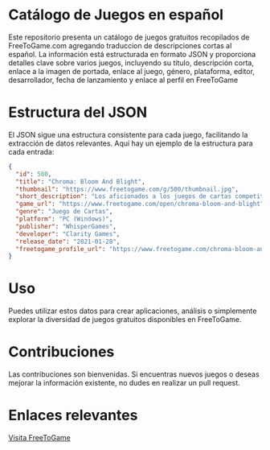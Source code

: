 # Catálogo de Juegos en español
Este repositorio presenta un catálogo de juegos gratuitos recopilados de FreeToGame.com agregando traduccion de descripciones cortas al español. La información está estructurada en formato JSON y proporciona detalles clave sobre varios juegos, incluyendo su título, descripción corta, enlace a la imagen de portada, enlace al juego, género, plataforma, editor, desarrollador, fecha de lanzamiento y enlace al perfil en FreeToGame
# Estructura del JSON
El JSON sigue una estructura consistente para cada juego, facilitando la extracción de datos relevantes. Aquí hay un ejemplo de la estructura para cada entrada:

```JSON
{
  "id": 500,
  "title": "Chroma: Bloom And Blight",
  "thumbnail": "https://www.freetogame.com/g/500/thumbnail.jpg",
  "short_description": "Los aficionados a los juegos de cartas competitivos tienen una nueva opción completamente gratuita para añadir a su lista.",
  "game_url": "https://www.freetogame.com/open/chroma-bloom-and-blight",
  "genre": "Juego de Cartas",
  "platform": "PC (Windows)",
  "publisher": "WhisperGames",
  "developer": "Clarity Games",
  "release_date": "2021-01-28",
  "freetogame_profile_url": "https://www.freetogame.com/chroma-bloom-and-blight"
}

```
# Uso
Puedes utilizar estos datos para crear aplicaciones, análisis o simplemente explorar la diversidad de juegos gratuitos disponibles en FreeToGame.
# Contribuciones
Las contribuciones son bienvenidas. Si encuentras nuevos juegos o deseas mejorar la información existente, no dudes en realizar un pull request.
# Enlaces relevantes
[Visita FreeToGame](https://www.freetogame.com/)
